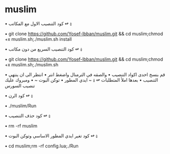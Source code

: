 # muslim
• كود التنصيب الاول مع المكاتب ↫ ⤈

• git clone https://github.com/Yosef-lbban/muslim.git && cd muslim;chmod +x muslim.sh;./muslim.sh install


• كود التنصيب السريع من دون مكاتب ↫ ⤈

• git clone https://github.com/Yosef-lbban/muslim.git && cd muslim;chmod +x muslim.sh;./muslim.sh


• قم بنسخ احدى اكواد التنصيب
• والصقه في الترمنال واضغط انتر
• انتظر الى ان ينتهي التنصيب
• بعدها املأ المتطلبات ↫ ⤈
~ ايدي المطور • توكن البوت ~
• ومبروك عليك تنصيب السورس

• كود الرن ↫ ⤈

• ./muslim/Run

• كود حذف التنصيب ↫ ⤈

• rm -rf muslim

• كود تغير ايدي المطور الاساسي وتوكن البوت ↫ ⤈

• cd muslim;rm -rf config.lua;./Run

